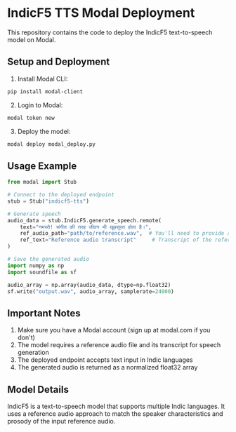 # IndicF5 TTS Modal Deployment

This repository contains the code to deploy the IndicF5 text-to-speech model on Modal.

## Setup and Deployment

1. Install Modal CLI:
```bash
pip install modal-client
```

2. Login to Modal:
```bash
modal token new
```

3. Deploy the model:
```bash
modal deploy modal_deploy.py
```

## Usage Example

```python
from modal import Stub

# Connect to the deployed endpoint
stub = Stub("indicf5-tts")

# Generate speech
audio_data = stub.IndicF5.generate_speech.remote(
    text="नमस्ते! संगीत की तरह जीवन भी खूबसूरत होता है।",
    ref_audio_path="path/to/reference.wav",  # You'll need to provide a reference audio
    ref_text="Reference audio transcript"     # Transcript of the reference audio
)

# Save the generated audio
import numpy as np
import soundfile as sf

audio_array = np.array(audio_data, dtype=np.float32)
sf.write("output.wav", audio_array, samplerate=24000)
```

## Important Notes

1. Make sure you have a Modal account (sign up at modal.com if you don't)
2. The model requires a reference audio file and its transcript for speech generation
3. The deployed endpoint accepts text input in Indic languages
4. The generated audio is returned as a normalized float32 array

## Model Details

IndicF5 is a text-to-speech model that supports multiple Indic languages. It uses a reference audio approach to match the speaker characteristics and prosody of the input reference audio.
